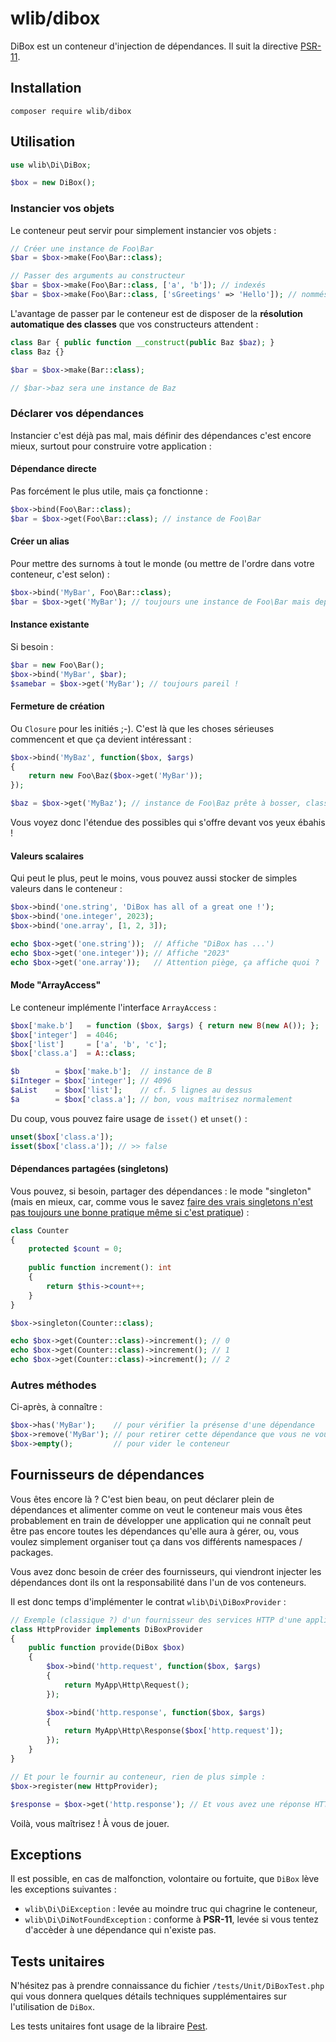 # wlib/dibox

DiBox est un conteneur d'injection de dépendances. Il suit la directive [PSR-11](https://www.php-fig.org/psr/psr-11/).

## Installation

```shell
composer require wlib/dibox
```

## Utilisation

```php
use wlib\Di\DiBox;

$box = new DiBox();
```

### Instancier vos objets

Le conteneur peut servir pour simplement instancier vos objets :

```php
// Créer une instance de Foo\Bar
$bar = $box->make(Foo\Bar::class);

// Passer des arguments au constructeur
$bar = $box->make(Foo\Bar::class, ['a', 'b']); // indexés
$bar = $box->make(Foo\Bar::class, ['sGreetings' => 'Hello']); // nommés, ici, le constructeur attend l'entrée `$sGreetings`
```

L'avantage de passer par le conteneur est de disposer de la **résolution automatique des classes** que vos constructeurs attendent :

```php
class Bar { public function __construct(public Baz $baz); }
class Baz {}

$bar = $box->make(Bar::class);

// $bar->baz sera une instance de Baz
```

### Déclarer vos dépendances

Instancier c'est déjà pas mal, mais définir des dépendances c'est encore mieux, surtout pour construire votre application :

#### Dépendance directe

Pas forcément le plus utile, mais ça fonctionne :

```php
$box->bind(Foo\Bar::class);
$bar = $box->get(Foo\Bar::class); // instance de Foo\Bar
```

#### Créer un alias

Pour mettre des surnoms à tout le monde (ou mettre de l'ordre dans votre conteneur, c'est selon) :

```php
$box->bind('MyBar', Foo\Bar::class);
$bar = $box->get('MyBar'); // toujours une instance de Foo\Bar mais depuis son p'tit nom
```

#### Instance existante

Si besoin :

```php
$bar = new Foo\Bar();
$box->bind('MyBar', $bar);
$samebar = $box->get('MyBar'); // toujours pareil !
```

#### Fermeture de création

Ou `Closure` pour les initiés ;-). C'est là que les choses sérieuses commencent et que ça devient intéressant :

```php
$box->bind('MyBaz', function($box, $args)
{
	return new Foo\Baz($box->get('MyBar'));
});

$baz = $box->get('MyBaz'); // instance de Foo\Baz prête à bosser, classe non ?
```

Vous voyez donc l'étendue des possibles qui s'offre devant vos yeux ébahis !

#### Valeurs scalaires

Qui peut le plus, peut le moins, vous pouvez aussi stocker de simples valeurs dans le conteneur :

```php
$box->bind('one.string', 'DiBox has all of a great one !');
$box->bind('one.integer', 2023);
$box->bind('one.array', [1, 2, 3]);

echo $box->get('one.string'));  // Affiche "DiBox has ...')
echo $box->get('one.integer')); // Affiche "2023"
echo $box->get('one.array'));   // Attention piège, ça affiche quoi ?
```

#### Mode "ArrayAccess"

Le conteneur implémente l'interface `ArrayAccess` :

```php
$box['make.b']   = function ($box, $args) { return new B(new A()); };
$box['integer']  = 4046;
$box['list']     = ['a', 'b', 'c'];
$box['class.a']  = A::class;

$b        = $box['make.b'];  // instance de B
$iInteger = $box['integer']; // 4096
$aList    = $box['list'];    // cf. 5 lignes au dessus
$a        = $box['class.a']; // bon, vous maîtrisez normalement
```

Du coup, vous pouvez faire usage de `isset()` et `unset()` :

```php
unset($box['class.a']);
isset($box['class.a']); // >> false
```

#### Dépendances partagées (singletons)

Vous pouvez, si besoin, partager des dépendances : le mode "singleton" (mais en mieux, car, comme vous le savez [faire des vrais singletons n'est pas toujours une bonne pratique même si c'est pratique](https://doc.nette.org/fr/dependency-injection/global-state)) :

```php
class Counter
{
    protected $count = 0;
    
    public function increment(): int
    {
        return $this->count++;
    }
}

$box->singleton(Counter::class);

echo $box->get(Counter::class)->increment(); // 0
echo $box->get(Counter::class)->increment(); // 1
echo $box->get(Counter::class)->increment(); //	2
```

### Autres méthodes

Ci-après, à connaître :

```php
$box->has('MyBar');    // pour vérifier la présense d'une dépendance
$box->remove('MyBar'); // pour retirer cette dépendance que vous ne voulez plus voir
$box->empty();         // pour vider le conteneur
```

## Fournisseurs de dépendances

Vous êtes encore là ? C'est bien beau, on peut déclarer plein de dépendances et alimenter comme on veut le conteneur mais vous êtes probablement en train de développer une application qui ne connaît peut être pas encore toutes les dépendances qu'elle aura à gérer, ou, vous voulez simplement organiser tout ça dans vos différents namespaces / packages.

Vous avez donc besoin de créer des fournisseurs, qui viendront injecter les dépendances dont ils ont la responsabilité dans l'un de vos conteneurs.

Il est donc temps d'implémenter le contrat `wlib\Di\DiBoxProvider` :

```php
// Exemple (classique ?) d'un fournisseur des services HTTP d'une application
class HttpProvider implements DiBoxProvider
{
	public function provide(DiBox $box)
	{
		$box->bind('http.request', function($box, $args)
		{
			return MyApp\Http\Request();
		});

		$box->bind('http.response', function($box, $args)
		{
			return MyApp\Http\Response($box['http.request']);
		});
	}
}

// Et pour le fournir au conteneur, rien de plus simple :
$box->register(new HttpProvider);

$response = $box->get('http.response'); // Et vous avez une réponse HTTP prête à servir vos applications / API
```

Voilà, vous maîtrisez ! À vous de jouer.

## Exceptions

Il est possible, en cas de malfonction, volontaire ou fortuite, que `DiBox` lève les exceptions suivantes :

- `wlib\Di\DiException` : levée au moindre truc qui chagrine le conteneur,
- `wlib\Di\DiNotFoundException` : conforme à **PSR-11**, levée si vous tentez d'accèder à une dépendance qui n'existe pas.

## Tests unitaires

N'hésitez pas à prendre connaissance du fichier `/tests/Unit/DiBoxTest.php` qui vous donnera quelques détails techniques supplémentaires sur l'utilisation de `DiBox`.

Les tests unitaires font usage de la libraire [Pest](https://pestphp.com/).